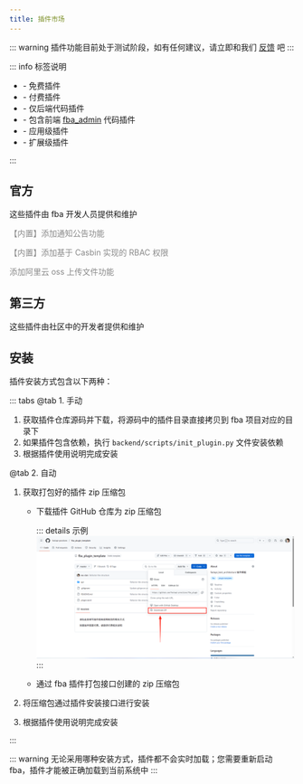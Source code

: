 ```yaml
---
title: 插件市场
---
```


::: warning
插件功能目前处于测试阶段，如有任何建议，请立即和我们 [反馈](https://discord.com/channels/1185035164577972344/1349951379560599572)
吧
:::

::: info 标签说明

- <Badge type="info" text="free" /> - 免费插件
- <Badge type="danger" text="pay" /> - 付费插件
- <Badge type="tip" text="fba" /> - 仅后端代码插件
- <Badge text="fba + vben" color="#c178ec"/> - 包含前端 [fba_admin](https://github.com/fastapi-practices/fba_admin) 代码插件 <Badge type="warning" text="暂无此计划" />
- <Badge text="app" color="#ff9900"/> - 应用级插件
- <Badge text="extra" color="#11aa00"/> - 扩展级插件

:::

## 官方

这些插件由 fba 开发人员提供和维护

<CardGrid>
  <Card icon="fe:notice-active" title="通知公告">
    <p style="color: #898989;">【内置】添加通知公告功能</p>
    <span>
    <Badge type="info" text="free" />
    <Badge type="tip" text="fba" />
    <Badge text="extra" color="#11aa00"/>
    </span>
  </Card>
  <Card icon="solar:user-check-bold" title="Casbin-RBAC">
    <p style="color: #898989;">【内置】添加基于 Casbin 实现的 RBAC 权限</p>
    <span>
    <Badge type="info" text="free" />
    <Badge type="tip" text="fba" />
    <Badge text="extra" color="#11aa00"/>
    </span>
  </Card>
  <LinkCard icon="ant-design:aliyun-outlined" title="阿里云 oss" href="https://github.com/fastapi-practices/fba_aliyun_oss">
    <p style="color: #898989;">添加阿里云 oss 上传文件功能</p>
    <span>
    <Badge type="info" text="free" />
    <Badge type="tip" text="fba" />
    <Badge text="extra" color="#11aa00"/>
    </span>
  </LinkCard>
</CardGrid>

## 第三方

这些插件由社区中的开发者提供和维护

<CardGrid>
  <Card title="空">
  </Card>
</CardGrid>

## 安装

插件安装方式包含以下两种：

::: tabs
@tab 1. 手动

1. 获取插件仓库源码并下载，将源码中的插件目录直接拷贝到 fba 项目对应的目录下
2. 如果插件包含依赖，执行 `backend/scripts/init_plugin.py` 文件安装依赖
3. 根据插件使用说明完成安装

@tab 2. 自动

1. 获取打包好的插件 zip 压缩包 <Badge type="warning" text="二选一" />

    - 下载插件 GitHub 仓库为 zip 压缩包

      ::: details 示例
      ![cg1](/images/plugin_zip.png)
      :::

    - 通过 fba 插件打包接口创建的 zip 压缩包

2. 将压缩包通过插件安装接口进行安装
3. 根据插件使用说明完成安装

:::

::: warning
无论采用哪种安装方式，插件都不会实时加载；您需要重新启动 fba，插件才能被正确加载到当前系统中
:::
